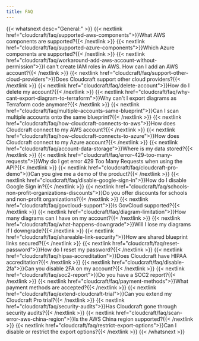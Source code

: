 ```yaml
---
title: FAQ
---
```


{{< whatsnext desc="General:" >}}
    {{< nextlink href="cloudcraft/faq/supported-aws-components">}}What AWS components are supported?{{< /nextlink >}}
    {{< nextlink href="cloudcraft/faq/supported-azure-components">}}Which Azure components are supported?{{< /nextlink >}}
    {{< nextlink href="cloudcraft/faq/workaround-add-aws-account-without-permission">}}I can't create IAM roles in AWS. How can I add an AWS account?{{< /nextlink >}}
    {{< nextlink href="cloudcraft/faq/support-other-cloud-providers">}}Does Cloudcraft support other cloud providers?{{< /nextlink >}}
    {{< nextlink href="cloudcraft/faq/delete-account">}}How do I delete my account?{{< /nextlink >}}
    {{< nextlink href="cloudcraft/faq/why-cant-export-diagram-to-terraform">}}Why can't I export diagrams as Terraform code anymore?{{< /nextlink >}}
    {{< nextlink href="cloudcraft/faq/multiple-accounts-same-blueprint">}}Can I scan multiple accounts onto the same blueprint?{{< /nextlink >}}
    {{< nextlink href="cloudcraft/faq/how-cloudcraft-connects-to-aws">}}How does Cloudcraft connect to my AWS account?{{< /nextlink >}}
    {{< nextlink href="cloudcraft/faq/how-cloudcraft-connects-to-azure">}}How does Cloudcraft connect to my Azure account?{{< /nextlink >}}
    {{< nextlink href="cloudcraft/faq/account-data-storage">}}Where is my data stored?{{< /nextlink >}}
    {{< nextlink href="cloudcraft/faq/error-429-too-many-requests">}}Why do I get error 429 Too Many Requests when using the API?{{< /nextlink >}}
    {{< nextlink href="cloudcraft/faq/cloudcraft-pro-demo">}}Can you give me a demo of the product?{{< /nextlink >}}
    {{< nextlink href="cloudcraft/faq/disable-google-sign-in">}}How do I disable Google Sign in?{{< /nextlink >}}
    {{< nextlink href="cloudcraft/faq/schools-non-profit-organizations-discounts">}}Do you offer discounts for schools and non-profit organizations?{{< /nextlink >}}
    {{< nextlink href="cloudcraft/faq/govcloud-support">}}Is GovCloud supported?{{< /nextlink >}}
    {{< nextlink href="cloudcraft/faq/diagram-limitation">}}How many diagrams can I have on my account?{{< /nextlink >}}
    {{< nextlink href="cloudcraft/faq/what-happens-downgrade">}}Will I lose my diagrams if I downgrade?{{< /nextlink >}}
    {{< nextlink href="cloudcraft/faq/shareable-link-security">}}How are shared blueprint links secured?{{< /nextlink >}}
    {{< nextlink href="cloudcraft/faq/reset-password">}}How do I reset my password?{{< /nextlink >}}
    {{< nextlink href="cloudcraft/faq/hipaa-accreditation">}}Does Cloudcraft have HIPAA accreditation?{{< /nextlink >}}
    {{< nextlink href="cloudcraft/faq/disable-2fa">}}Can you disable 2FA on my account?{{< /nextlink >}}
    {{< nextlink href="cloudcraft/faq/soc2-report">}}Do you have a SOC2 report?{{< /nextlink >}}
    {{< nextlink href="cloudcraft/faq/payment-methods">}}What payment methods are accepted?{{< /nextlink >}}
    {{< nextlink href="cloudcraft/faq/extend-cloudcraft-trial">}}Can you extend my Cloudcraft Pro trial?{{< /nextlink >}}
    {{< nextlink href="cloudcraft/faq/security-audits">}}Has Cloudcraft gone through security audits?{{< /nextlink >}}
    {{< nextlink href="cloudcraft/faq/scan-error-aws-china-region">}}Is the AWS China region supported?{{< /nextlink >}}
    {{< nextlink href="cloudcraft/faq/restrict-export-options">}}Can I disable or restrict the export options?{{< /nextlink >}}
{{< /whatsnext >}}

